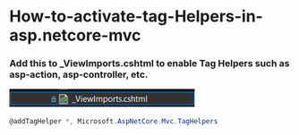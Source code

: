 # How-to-activate-tag-Helpers-in-asp.netcore-mvc

### Add this to _ViewImports.cshtml to enable Tag Helpers such as asp-action, asp-controller, etc.
![Step 1](Import.png)

```csharp
@addTagHelper *, Microsoft.AspNetCore.Mvc.TagHelpers
```
